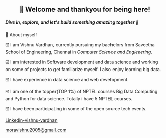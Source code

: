   <h2 align = 'center'> 👋 Welcome and thankyou for being here! </h2>

##### Dive in, explore, and let's build something amazing together 🚀

🌴 About myself

☑️ I am Vishnu Vardhan, currently pursuing my bachelors from Saveetha School of Engineering, Chennai in *Computer Science and Engieeering*.

☑️ I am interested in Software development and data science and working on some of projects to get familiarize myself. I also enjoy learning big data.

☑️ I have experience in data science and web development.

☑️ I am one of the topper(TOP 1%) of NPTEL courses Big Data Computing and Python for data science. Totally i have 5 NPTEL courses.

☑️ I have been participating in some of the open source tech events.


[Linkedin-vishnu-vardhan](https://www.linkedin.com/in/vishnuvardhanmora/)

[moravishnu2005@gmail.com](moravishnu2005@gmail.com)

<!--
**vishnumora79/vishnumora79** is a ✨ _special_ ✨ repository because its `README.md` (this file) appears on your GitHub profile.

Here are some ideas to get you started:

- 🔭 I’m currently working on ...
- 🌱 I’m currently learning ...
- 👯 I’m looking to collaborate on ...
- 🤔 I’m looking for help with ...
- 💬 Ask me about ...
- 📫 How to reach me: ...
- 😄 Pronouns: ...
- ⚡ Fun fact: ...
-->
